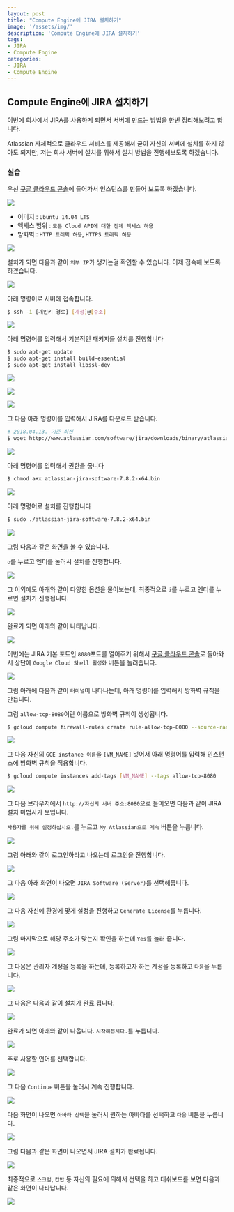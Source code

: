 ```yaml
---
layout: post
title: "Compute Engine에 JIRA 설치하기"
image: '/assets/img/'
description: 'Compute Engine에 JIRA 설치하기'
tags:
- JIRA
- Compute Engine
categories:
- JIRA
- Compute Engine
---
```


## Compute Engine에 JIRA 설치하기

이번에 회사에서 JIRA를 사용하게 되면서 서버에 만드는 방법을 한번 정리해보려고 합니다.

Atlassian 자체적으로 클라우드 서비스를 제공해서 굳이 자신의 서버에 설치를 하지 않아도 되지만,
저는 회사 서버에 설치를 위해서 설치 방법을 진행해보도록 하겠습니다.

### 실습

우선 [구글 클라우드 콘솔](https://console.cloud.google.com)에 들어가서
인스턴스를 만들어 보도록 하겠습니다.

![](https://cdn-images-1.medium.com/max/1000/1*_Fie7H1s8-jbvWN0DePiIQ.png)

- 이미지 : `Ubuntu 14.04 LTS`
- 액세스 범위 : `모든 Cloud API에 대한 전체 액세스 허용`
- 방화벽 : `HTTP 트래픽 허용`, `HTTPS 트래픽 허용`

![](https://cdn-images-1.medium.com/max/1000/1*MDusDYJIKoWL5zNBMfT2lg.png)

설치가 되면 다음과 같이 `외부 IP`가 생기는걸 확인할 수 있습니다.
이제 접속해 보도록 하겠습니다.

![](https://cdn-images-1.medium.com/max/1000/1*C9zwdnWM6hKHhJaYEMuJwA.png)

아래 명령어로 서버에 접속합니다.

```bash
$ ssh -i [개인키 경로] [계정]@[주소]
```

![](https://cdn-images-1.medium.com/max/1000/1*G_AmubhbBNvaKqw76NmC6Q.png)

아래 명령어를 입력해서 기본적인 패키지들 설치를 진행합니다

```bash
$ sudo apt-get update
$ sudo apt-get install build-essential
$ sudo apt-get install libssl-dev
```

![](https://cdn-images-1.medium.com/max/1600/1*O6ciw6qau1royXzx8sx0qg.png)

![](https://cdn-images-1.medium.com/max/2000/1*WiJRLfG3cqkl3BmzcVXQRA.png)

![](https://cdn-images-1.medium.com/max/2000/1*SKkrT67EGBXrIHZWoi3UIA.png)

그 다음 아래 명령어를 입력해서 JIRA를 다운로드 받습니다.

```bash
# 2018.04.13. 기준 최신
$ wget http://www.atlassian.com/software/jira/downloads/binary/atlassian-jira-software-7.8.2-x64.bin
```

![](https://cdn-images-1.medium.com/max/1000/1*RtPbZVHVBzlVfdI5loF2WQ.png)

아래 명령어를 입력해서 권한을 줍니다

```bash
$ chmod a+x atlassian-jira-software-7.8.2-x64.bin
```

![](https://cdn-images-1.medium.com/max/1000/1*HAugA-7Bm00MrPK--FFp3w.png)

아래 명령어로 설치를 진행합니다

```bash
$ sudo ./atlassian-jira-software-7.8.2-x64.bin
```

![](https://cdn-images-1.medium.com/max/1000/1*eOkUuO9Kg00mbshsoFc3dA.png)

그럼 다음과 같은 화면을 볼 수 있습니다.

`o`를 누르고 엔터를 눌러서 설치를 진행합니다.

![](https://cdn-images-1.medium.com/max/1000/1*Qnq0BWGHk6s8KZR-ezbEqw.png)

그 이외에도 아래와 같이 다양한 옵션을 물어보는데, 최종적으로 `i`를 누르고 엔터를 누르면 설치가
진행됩니다.

![](https://cdn-images-1.medium.com/max/1000/1*EGzl5yTczKQfqiisjfnE8w.png)

완료가 되면 아래와 같이 나타납니다.

![](https://cdn-images-1.medium.com/max/1000/1*XdM0pPqiTM2H0BgSgP0slg.png)

이번에는 JIRA 기본 포트인 `8080`포트를 열어주기 위해서
[구글 클라우드 콘솔](https://console.cloud.google.com)로 돌아와서
상단에 `Google Cloud Shell 활성화` 버튼을 눌러줍니다.

![](https://cdn-images-1.medium.com/max/1000/1*OuAi8m2vDcN_gHPCoKDeTQ.png)

그럼 아래에 다음과 같이 `터미널`이 나타나는데, 아래 명령어를 입력해서 방화벽 규칙을 만듭니다.

그럼 `allow-tcp-8080`이란 이름으로 방화벽 규칙이 생성됩니다.

```bash
$ gcloud compute firewall-rules create rule-allow-tcp-8080 --source-ranges 0.0.0.0/0 --target-tags allow-tcp-8080 --allow tcp:8080
```

![](https://cdn-images-1.medium.com/max/1000/1*h_9W_DYlF-FQy8r74ZvT1w.png)

그 다음 자신의 `GCE instance 이름`을 `[VM_NAME]` 넣어서 아래 명령어를 입력해 인스턴스에 방화벽 규칙을 적용합니다.

```bash
$ gcloud compute instances add-tags [VM_NAME] --tags allow-tcp-8080
```

![](https://cdn-images-1.medium.com/max/1000/1*tT9kbF0EzJ2Y1tOjw3JICw.png)

그 다음 브라우저에서 `http://자신의 서버 주소:8080`으로 들어오면 다음과 같이 JIRA 설치 마법사가 보입니다.

`사용자를 위해 설정하십시오.`를 누르고 `My Atlassian으로 계속` 버튼을 누릅니다.

![](https://cdn-images-1.medium.com/max/1000/1*ql-VHwbIlop2b5Pg4HRy1A.png)

그럼 아래와 같이 로그인하라고 나오는데 로그인을 진행합니다.

![](https://cdn-images-1.medium.com/max/1000/1*1VfSmx5UCCOiKlHf0EPOcg.png)

그 다음 아래 화면이 나오면 `JIRA Software (Server)`를 선택해줍니다.

![](https://cdn-images-1.medium.com/max/1000/1*fHJS17DwyvsSUonb0QQ6jg.png)

그 다음 자신에 환경에 맞게 설정을 진행하고 `Generate License`를 누릅니다.

![](https://cdn-images-1.medium.com/max/1000/1*w_kmXqSXLFgAXYc8vwl6BA.png)

그럼 마지막으로 해당 주소가 맞는지 확인을 하는데 `Yes`를 눌러 줍니다.

![](https://cdn-images-1.medium.com/max/1000/1*N4x_g-hNSs4-cHEgumxHvg.png)

그 다음은 관리자 계정을 등록을 하는데, 등록하고자 하는 계정을 등록하고 `다음`을 누릅니다.

![](https://cdn-images-1.medium.com/max/1000/1*gLB-UpHzRf3XsA7my5bdog.png)

그 다음은 다음과 같이 설치가 완료 됩니다.

![](https://cdn-images-1.medium.com/max/1000/1*yeqEmYgTtaB_XRnX8VbNBw.png)

완료가 되면 아래와 같이 나옵니다. `시작해봅시다.`를 누릅니다.

![](https://cdn-images-1.medium.com/max/1000/1*eES-FCCLYNSRYr4gRkcTqA.png)

주로 사용할 언어를 선택합니다.

![](https://cdn-images-1.medium.com/max/1000/1*_RGwD9LE0cefscXNQ5pp1A.png)

그 다음 `Continue` 버튼을 눌러서 계속 진행합니다.

![](https://cdn-images-1.medium.com/max/1000/1*8rfpgPHLBtESw0X2xyA2Gw.png)

다음 화면이 나오면 `아바타 선택`을 눌러서 원하는 아바타를 선택하고 `다음` 버튼을 누릅니다.

![](https://cdn-images-1.medium.com/max/1000/1*2bNf2uZoFPc0p5WbFCs9Jg.png)

그럼 다음과 같은 화면이 나오면서 JIRA 설치가 완료됩니다.

![](https://cdn-images-1.medium.com/max/1000/1*8oTctmR60gLHhwf1yqG_Fw.png)

최종적으로 `스크럼`, `칸반` 등 자신의 필요에 의해서 선택을 하고 대쉬보드를 보면
다음과 같은 화면이 나타납니다.

![](https://cdn-images-1.medium.com/max/1000/1*0XKdcX_o2Z_o18TiLnSBBQ.png)